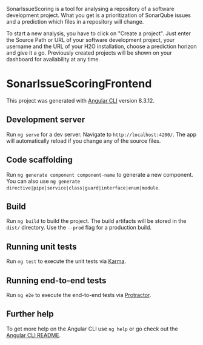 SonarIssueScoring is a tool for analysing a repository of a software development project.
What you get is a prioritization of SonarQube issues and a prediction which files in a repository will change.

To start a new analysis, you have to click on "Create a project". Just enter the Source Path or URL of your software development project, your username and the URL of your H2O installation, choose a prediction horizon and give it a go.
Previously created projects will be shown on your dashboard for availability at any time. 

# SonarIssueScoringFrontend

This project was generated with [Angular CLI](https://github.com/angular/angular-cli) version 8.3.12.

## Development server

Run `ng serve` for a dev server. Navigate to `http://localhost:4200/`. The app will automatically reload if you change any of the source files.

## Code scaffolding

Run `ng generate component component-name` to generate a new component. You can also use `ng generate directive|pipe|service|class|guard|interface|enum|module`.

## Build

Run `ng build` to build the project. The build artifacts will be stored in the `dist/` directory. Use the `--prod` flag for a production build.

## Running unit tests

Run `ng test` to execute the unit tests via [Karma](https://karma-runner.github.io).

## Running end-to-end tests

Run `ng e2e` to execute the end-to-end tests via [Protractor](http://www.protractortest.org/).

## Further help

To get more help on the Angular CLI use `ng help` or go check out the [Angular CLI README](https://github.com/angular/angular-cli/blob/master/README.md).
